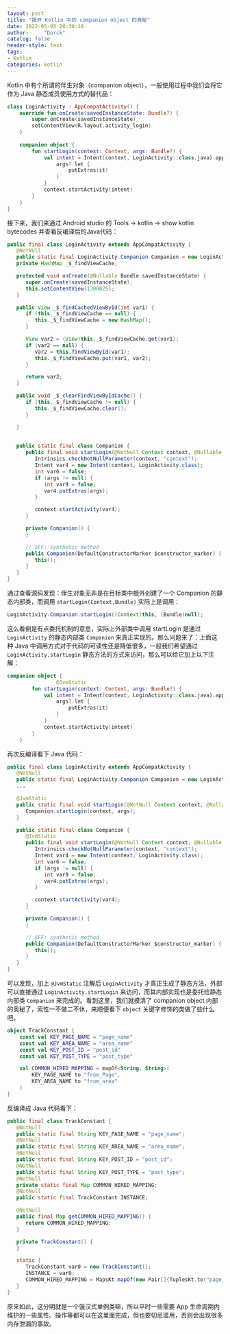 ```yaml
---
layout: post
title: "揭开 Kotlin 中的 companion object 的奥秘"
date: 2022-05-05 20:30:10
author:     "Dorck"
catalog: false
header-style: text
tags: 
- Kotlin
categories: kotlin
---
```


Kotlin 中有个所谓的伴生对象（companion object），一般使用过程中我们会将它作为 Java 静态成员使用方式的替代品：

```kotlin
class LoginActivity : AppCompatActivity() {
    override fun onCreate(savedInstanceState: Bundle?) {
        super.onCreate(savedInstanceState)
        setContentView(R.layout.activity_login)
    }
    
    companion object {
        fun startLogin(context: Context, args: Bundle?) {
            val intent = Intent(context, LoginActivity::class.java).apply { 
                args?.let { 
                    putExtras(it)
                }
            }
            context.startActivity(intent)
        }
    }
}
```

接下来，我们来通过 Android studio 的 Tools -> kotlin -> show kotlin bytecodes 并查看反编译后的Java代码：

```java
public final class LoginActivity extends AppCompatActivity {
   @NotNull
   public static final LoginActivity.Companion Companion = new LoginActivity.Companion((DefaultConstructorMarker)null);
   private HashMap _$_findViewCache;

   protected void onCreate(@Nullable Bundle savedInstanceState) {
      super.onCreate(savedInstanceState);
      this.setContentView(1300025);
   }

   public View _$_findCachedViewById(int var1) {
      if (this._$_findViewCache == null) {
         this._$_findViewCache = new HashMap();
      }

      View var2 = (View)this._$_findViewCache.get(var1);
      if (var2 == null) {
         var2 = this.findViewById(var1);
         this._$_findViewCache.put(var1, var2);
      }

      return var2;
   }

   public void _$_clearFindViewByIdCache() {
      if (this._$_findViewCache != null) {
         this._$_findViewCache.clear();
      }

   }

  
   public static final class Companion {
      public final void startLogin(@NotNull Context context, @Nullable Bundle args) {
         Intrinsics.checkNotNullParameter(context, "context");
         Intent var4 = new Intent(context, LoginActivity.class);
         int var6 = false;
         if (args != null) {
            int var9 = false;
            var4.putExtras(args);
         }

         context.startActivity(var4);
      }

      private Companion() {
      }

      // $FF: synthetic method
      public Companion(DefaultConstructorMarker $constructor_marker) {
         this();
      }
   }
}
```

通过查看源码发现：伴生对象无非是在目标类中额外创建了一个 Companion 的静态内部类，而调用 `startLogin(Context,Bundle)` 实际上是调用：

```java
LoginActivity.Companion.startLogin((Context)this, (Bundle)null);
```

这么看倒是有点委托机制的意思，实际上外部类中调用 startLogin 是通过 `LoginActivity` 的静态内部类 `Companion` 来真正实现的。那么问题来了：上面这种 Java 中调用方式对于代码的可读性还是降低很多，一般我们希望通过 `LoginActivity.startLogin` 静态方法的方式来访问，那么可以给它加上以下注解：

```kotlin
companion object {
				@JvmStatic
        fun startLogin(context: Context, args: Bundle?) {
            val intent = Intent(context, LoginActivity::class.java).apply { 
                args?.let { 
                    putExtras(it)
                }
            }
            context.startActivity(intent)
        }
    }
```

再次反编译看下 Java 代码：

```java
public final class LoginActivity extends AppCompatActivity {
   @NotNull
   public static final LoginActivity.Companion Companion = new LoginActivity.Companion((DefaultConstructorMarker)null);
   ...

   @JvmStatic
   public static final void startLogin(@NotNull Context context, @Nullable Bundle args) {
      Companion.startLogin(context, args);
   }

   public static final class Companion {
      @JvmStatic
      public final void startLogin(@NotNull Context context, @Nullable Bundle args) {
         Intrinsics.checkNotNullParameter(context, "context");
         Intent var4 = new Intent(context, LoginActivity.class);
         int var6 = false;
         if (args != null) {
            int var9 = false;
            var4.putExtras(args);
         }

         context.startActivity(var4);
      }

      private Companion() {
      }

      // $FF: synthetic method
      public Companion(DefaultConstructorMarker $constructor_marker) {
         this();
      }
   }
}

```

可以发现，加上 `@JvmStatic` 注解后 `LoginActivity` 才真正生成了静态方法，外部可以直接通过 `LoginActivity.startLogin` 来访问，而其内部实现也是委托给静态内部类 `Companion` 来完成的。看到这里，我们就摸清了 companion object 内部的奥秘了，索性一不做二不休，来顺便看下 `object` 关键字修饰的类做了些什么吧。

```kotlin
object TrackConstant {
    const val KEY_PAGE_NAME = "page_name"
    const val KEY_AREA_NAME = "area_name"
    const val KEY_POST_ID = "post_id"
    const val KEY_POST_TYPE = "post_type"

    val COMMON_HIRED_MAPPING = mapOf<String, String>(
        KEY_PAGE_NAME to "from_Page",
        KEY_AREA_NAME to "from_area"
    )
}
```

反编译成 Java 代码看下：

```java
public final class TrackConstant {
   @NotNull
   public static final String KEY_PAGE_NAME = "page_name";
   @NotNull
   public static final String KEY_AREA_NAME = "area_name";
   @NotNull
   public static final String KEY_POST_ID = "post_id";
   @NotNull
   public static final String KEY_POST_TYPE = "post_type";
   @NotNull
   private static final Map COMMON_HIRED_MAPPING;
   @NotNull
   public static final TrackConstant INSTANCE;

   @NotNull
   public final Map getCOMMON_HIRED_MAPPING() {
      return COMMON_HIRED_MAPPING;
   }

   private TrackConstant() {
   }

   static {
      TrackConstant var0 = new TrackConstant();
      INSTANCE = var0;
      COMMON_HIRED_MAPPING = MapsKt.mapOf(new Pair[]{TuplesKt.to("page_name", "from_Page"), TuplesKt.to("area_name", "from_area")});
   }
}
```

原来如此，这分明就是一个饿汉式单例类嘛，所以平时一些需要 App 生命周期内维护的一些属性、操作等都可以在这里面完成，但也要切忌滥用，否则会出现很多内存泄漏的事故。